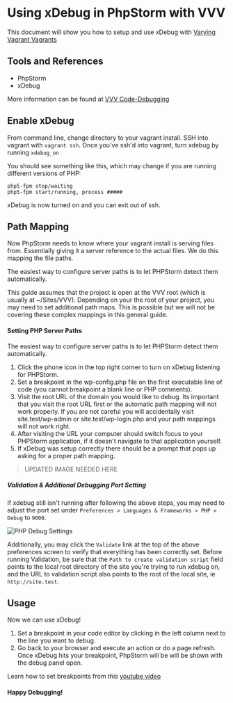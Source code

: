 # Using xDebug in PhpStorm with VVV

This document will show you how to setup and use xDebug with [Varying Vagrant Vagrants](https://github.com/Varying-Vagrant-Vagrants/VVV)

## Tools and References

- PhpStorm
- xDebug

More information can be found at [VVV Code-Debugging](https://github.com/Varying-Vagrant-Vagrants/VVV/wiki/Code-Debugging)

## Enable xDebug

From command line, change directory to your vagrant install. SSH into vagrant with `vagrant ssh`. Once you've ssh'd into vagrant, turn xdebug by running `xdebug_on`

You should see something like this, which may change if you are running different versions of PHP:
```
php5-fpm stop/waiting
php5-fpm start/running, process #####
```

xDebug is now turned on and you can exit out of ssh.

## Path Mapping

Now PhpStorm needs to know where your vagrant install is serving files from. Essentially giving it a server reference to the actual files. We do this mapping the file paths.

The easiest way to configure server paths is to let PHPStorm detect them automatically. 

This guide assumes that the project is open at the VVV root (which is usually at ~/Sites/VVV). Depending on your the root of your project, you may need to set additional path maps. This is possible but we will not be covering these complex mappings in this general guide.

#### Setting PHP Server Paths

The easiest way to configure server paths is to let PHPStorm detect them automatically. 
1. Click the phone icon in the top right corner to turn on xDebug listening for PHPStorm.
2. Set a breakpoint in the wp-config.php file on the first executable line of code (you cannot breakpoint a blank line or PHP comments).
3. Visit the root URL of the domain you would like to debug. Its important that you visit the root URL first or the automatic path mapping will not work properly. If you are not careful you will accidentally visit site.test/wp-admin or site.test/wp-login.php and your path mappings will not work right.
4. After visiting the URL your computer should switch focus to your PHPStorm application, if it doesn't navigate to that application yourself.
5. If xDebug was setup correctly there should be a prompt that pops up asking for a proper path mapping. 

>UPDATED IMAGE NEEDED HERE


##### Validation & Additional Debugging Port Setting
If xdebug still isn't running after following the above steps, you may need to adjust the port set under `Preferences > Languages & Frameworks > PHP > Debug` to `9000`. 

![PHP Debug Settings](https://github.com/fansided/fansided-knowledge-base/blob/master/assets/images/php-debug-settings.png "PHP Debug Settings")

Additionally, you may click the `Validate` link at the top of the above preferences screen to verify that everything has been correctly set. Before running Validation, be sure that the `Path to create validation script` field points to the local root directory of the site you're trying to run xdebug on, and the URL to validation script also points to the root of the local site, ie `http://site.test`.

## Usage
Now we can use xDebug!

1. Set a breakpoint in your code editor by clicking in the left column next to the line you want to debug.
2. Go back to your browser and execute an action or do a page refresh. Once xDebug hits your breakpoint, PhpStorm will be will be shown with the debug panel open.

Learn how to set breakpoints from this [youtube video](https://www.youtube.com/watch?v=4udxLwRpJ3w)

#### Happy Debugging!
